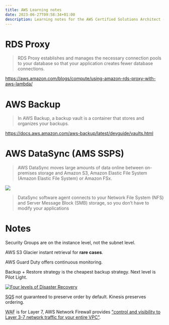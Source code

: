 ```yaml
---
title: AWS Learning notes
date: 2023-06-27T09:58:34+01:00
description: Learning notes for the AWS Certified Solutions Architect - Associate exam
---
```


# RDS Proxy

> RDS Proxy establishes and manages the necessary connection
> pools to your database so that your application creates fewer
> database connections.

https://aws.amazon.com/blogs/compute/using-amazon-rds-proxy-with-aws-lambda/

# AWS Backup

> In AWS Backup, a backup vault is a container that stores and organizes
> your backups.

https://docs.aws.amazon.com/aws-backup/latest/devguide/vaults.html

# AWS DataSync (AMS SSPS)

> AWS DataSync moves large amounts of data online between on-premises
> storage and Amazon S3, Amazon Elastic File System (Amazon Elastic File
> System) or Amazon FSx.

<a href="https://aws.amazon.com/datasync/">
<img src="https://s.natalian.org/2023-06-27/datasync.png">
</a>

> DataSync software agent connects to your Network File System (NFS) and
> Server Message Block (SMB) storage, so you don’t have to modify your
> applications

# Notes

Security Groups are on the instance level, not the subnet level.

AWS S3 Glacier instant retrieval for **rare cases**.

AWS Guard Duty offers continuous monitoring.

Backup + Restore strategy is the cheapest backup strategy. Next level is Pilot Light.

<a href="/blog/2020/AWS_Pro_exam_notes/">
<img alt="Four levels of Disaster Recovery" src="https://s.natalian.org/2020-03-05/1583386197_2560x1440.png">
</a>


<abbr title="Amazon Simple Queue Service">SQS</abbr> not guaranteed to preserve order by default. Kinesis preserves ordering.

<abbr title="Web Application Firewall">WAF</abbr> is for Layer 7, AWS Network Firewall provides <a href="https://aws.amazon.com/network-firewall/faqs/#product-faqs#network-firewall-faqs#general">"control and visibility to Layer 3-7 network traffic for your entire VPC"</a>.
